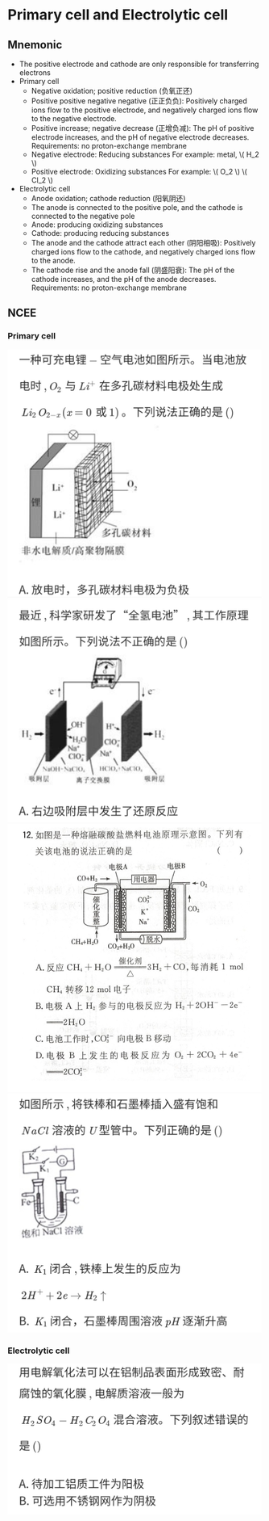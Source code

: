 # Primary cell and Electrolytic cell

## Mnemonic

+ The positive electrode and cathode are only responsible for transferring electrons
+ Primary cell
    + Negative oxidation; positive reduction (负氧正还)
    + Positive positive negative negative (正正负负): Positively charged ions flow to the positive electrode, and negatively charged ions flow to the negative electrode.
    + Positive increase; negative decrease (正增负减): The pH of positive electrode increases, and the pH of negative electrode decreases. Requirements: no proton-exchange membrane
    + Negative electrode: Reducing substances For example: metal, \\( H_2 \\)
    + Positive electrode: Oxidizing substances For example: \\( O_2 \\) \\( Cl_2 \\)
+ Electrolytic cell
    + Anode oxidation; cathode reduction (阳氧阴还)
    + The anode is connected to the positive pole, and the cathode is connected to the negative pole
    + Anode: producing oxidizing substances
    + Cathode: producing reducing substances
    + The anode and the cathode attract each other (阴阳相吸): Positively charged ions flow to the cathode, and negatively charged ions flow to the anode.
    + The cathode rise and the anode fall (阴盛阳衰): The pH of the cathode increases, and the pH of the anode decreases. Requirements: no proton-exchange membrane

## NCEE

### Primary cell

![1](Primary-cell-and-Electrolytic-cell/NCEE-1.jpg)
![2](Primary-cell-and-Electrolytic-cell/NCEE-2.jpg)
![3](Primary-cell-and-Electrolytic-cell/NCEE-3.jpg)
![4](Primary-cell-and-Electrolytic-cell/NCEE-4.jpg)

### Electrolytic cell

![b-1](Primary-cell-and-Electrolytic-cell/NCEE-b-1.jpg)

